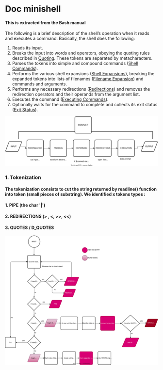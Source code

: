 # Doc minishell

#### This is extracted from the Bash manual 

The following is a brief description of the shell’s operation when it reads and executes a command. Basically, the shell does the following:
1. Reads its input.
2. Breaks the input into words and operators, obeying the quoting rules described in [Quoting](https://www.gnu.org/software/bash/manual/bash.html#Quoting). These tokens are separated by metacharacters.
3. Parses the tokens into simple and compound commands ([Shell Commands](https://www.gnu.org/software/bash/manual/bash.html#Shell-Commands)).
4. Performs the various shell expansions ([Shell Expansions](https://www.gnu.org/software/bash/manual/bash.html#Shell-Expansions)), breaking the expanded tokens into lists of filenames ([Filename Expansion](https://www.gnu.org/software/bash/manual/bash.html#Filename-Expansion)) and commands and arguments.
5. Performs any necessary redirections ([Redirections](https://www.gnu.org/software/bash/manual/bash.html#Redirections)) and removes the redirection operators and their operands from the argument list.
6. Executes the command ([Executing Commands](https://www.gnu.org/software/bash/manual/bash.html#Executing-Commands)).
7. Optionally waits for the command to complete and collects its exit status ([Exit Status](https://www.gnu.org/software/bash/manual/bash.html#Exit-Status)).



![flowchart](draws/flowchart.drawio.svg)

### 1. Tokenization 
#### The tokenization consists to cut the string returned by readline() function into token (small pieces of substring). We identified x tokens types :
#### 1. PIPE (the char '|') 
#### 2. REDIRECTIONS (> , <, >>, <<) 
#### 3. QUOTES / D_QUOTES

![flowchart](draws/doc_tokenization.drawio.svg)